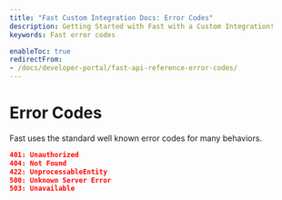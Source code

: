 ```yaml
---
title: "Fast Custom Integration Docs: Error Codes"
description: Getting Started with Fast with a Custom Integration!
keywords: Fast error codes

enableToc: true
redirectFrom:
- /docs/developer-portal/fast-api-reference-error-codes/
---
```


# Error Codes

Fast uses the standard well known error codes for many behaviors.

```json
401: Unauthorized
404: Not Found
422: UnprocessableEntity
500: Unknown Server Error
503: Unavailable
```
